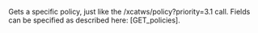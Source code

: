 Gets a specific policy, just like the /xcatws/policy?priority=3.1 call. Fields can be specified as described here: [GET_policies].
